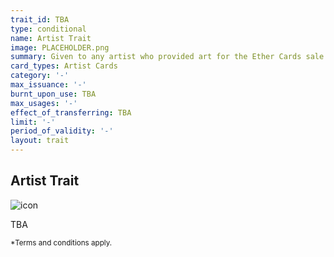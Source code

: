 ```yaml
---
trait_id: TBA
type: conditional
name: Artist Trait
image: PLACEHOLDER.png
summary: Given to any artist who provided art for the Ether Cards sale
card_types: Artist Cards
category: '-'
max_issuance: '-'
burnt_upon_use: TBA
max_usages: '-'
effect_of_transferring: TBA
limit: '-'
period_of_validity: '-'
layout: trait
---
```


## Artist Trait

![icon](/assets/images/trait-icons/{{page.image}})

TBA

<small>*Terms and conditions apply.</small>

